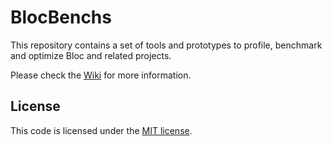# BlocBenchs

This repository contains a set of tools and prototypes to profile, benchmark and optimize Bloc and related projects.

Please check the [Wiki](../../wiki) for more information.

## License

This code is licensed under the [MIT license](./LICENSE).
